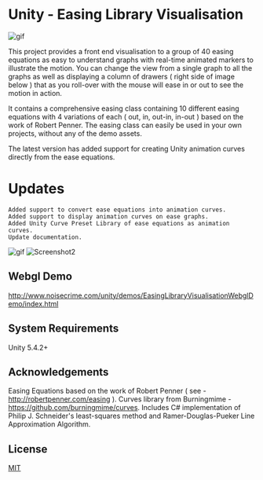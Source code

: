 Unity - Easing Library Visualisation
==================================

![gif](https://raw.githubusercontent.com/noisecrime/Unity-EasingLibraryVisualisation/master/GraphAnimation_888.gif)

This project provides a front end visualisation to a group of 40 easing equations as easy to understand graphs with real-time animated markers to illustrate the motion. You can change the view from a single graph to all the graphs as well as displaying a column of drawers ( right side of image below ) that as you roll-over with the mouse will ease in or out to see the motion in action.

It contains a comprehensive easing class containing 10 different easing equations with 4 variations of each ( out, in, out-in, in-out ) based on the work of Robert Penner. The easing class can easily be used in your own projects, without any of the demo assets.

The latest version has added support for creating Unity animation curves directly from the ease equations.


Updates
=======
	Added support to convert ease equations into animation curves.
	Added support to display animation curves on ease graphs.
	Added Unity Curve Preset Library of ease equations as animation curves. 
	Update documentation.


![gif](http://i.imgur.com/8y2o4lp.gif) 
![Screenshot2](http://i.imgur.com/gydnXYo.png)


Webgl Demo
----------
http://www.noisecrime.com/unity/demos/EasingLibraryVisualisationWebglDemo/index.html


System Requirements
-------------------
Unity 5.4.2+


Acknowledgements
----------------
Easing Equations based on the work of Robert Penner ( see -  http://robertpenner.com/easing ).
Curves library from Burningmime - https://github.com/burningmime/curves. Includes C# implementation of Philip J. Schneider's least-squares method and Ramer-Douglas-Pueker Line Approximation Algorithm.

License
-------

[MIT](LICENSE.md)
